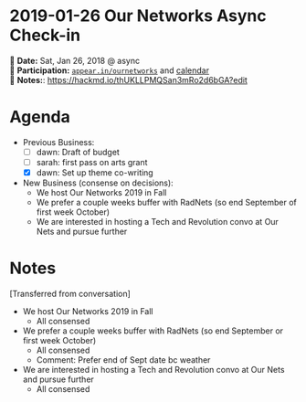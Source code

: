 # 2019-01-26 Our Networks Async Check-in
  
:date: **Date:** Sat, Jan 26, 2018 @ async  
:raising_hand: **Participation:** [`appear.in/ournetworks`](https://appear.in/ournetworks) and [calendar](https://calendar.google.com/calendar/embed?src=aers7atolh0uurlfmkoki9kikg%40group.calendar.google.com&ctz=America%2FToronto)  
:notebook: **Notes:**: https://hackmd.io/thUKLLPMQSan3mRo2d6bGA?edit  

# Agenda

- Previous Business:
  - [ ] dawn: Draft of budget
  - [ ] sarah: first pass on arts grant
  - [x] dawn: Set up theme co-writing  
- New Business (consense on decisions): 
  - We host Our Networks 2019 in Fall
  - We prefer a couple weeks buffer with RadNets (so end September of first week October)
  - We are interested in hosting a Tech and Revolution convo at Our Nets and pursue further

# Notes 

[Transferred from conversation]

- We host Our Networks 2019 in Fall
  - All consensed
- We prefer a couple weeks buffer with RadNets (so end September or first week October)
  - All consensed
  - Comment: Prefer end of Sept date bc weather
- We are interested in hosting a Tech and Revolution convo at Our Nets and pursue further
  - All consensed

